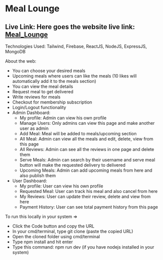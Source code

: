 # Meal Lounge

## Live Link: Here goes the website live link: [Meal_Lounge](https://meal-lounge.web.app/)


Technologies Used: Tailwind, Firebase, ReactJS, NodeJS, ExpressJS, MongoDB


About the web: 


 - You can choose your desired meals
 - Upcoming meals where users can like the meals (10 likes will automatically add it to the meals section)
 - You can view the meal details
 - Request meal to get delivered
 - Write reviews for meals
 - Checkout for membership subscription
 - Login/Logout functionality
 - Admin Dashboard: 
    - My profile: Admin can view his own profile
    - Manage Users: Only admins can view this page and make another user as admin
    - Add Meal: Meal will be added to meals/upcoming section
    - All Meal: Admin can view all the meals and edit, delete, view from this page
    - All Reviews: Admin can see all the reviews in one page and delete them
    - Serve Meals: Admin can search by their username and serve meal button will make the requested delivery to delivered
    - Upcoming Meals: Admin can add upcoming meals from here and also publish them
- User Dashboard: 
    - My profile: User can view his own profile
    - Requested Meal: User can track his meal and also cancel from here
    - My Reviews: User can update their review, delete and view from here
    - Payment History: User can see total payment history from this page



 To run this locally in your system => 
- Click the Code button and copy the URL
- In your cmd/terminal, type git clone (paste the copied URL)
- Open the cloned folder using cmd/terminal
- Type npm install and hit enter
- Type this command: npm run dev (if you have nodejs installed in your system)

